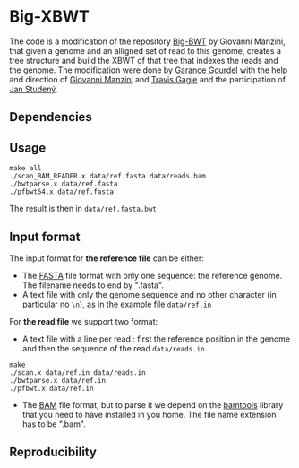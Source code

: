 # Big-XBWT

The code is a modification of the repository [Big-BWT](https://gitlab.com/manzai/Big-BWT)
by Giovanni Manzini, that given a genome and an alligned set of read to this genome, creates a tree structure and build the XBWT of that tree that indexes the reads and the genome.
 The modification were done by [Garance Gourdel](https://github.com/fnareoh) with the help and direction of [Giovanni Manzini](https://people.unipmn.it/manzini/) and [Travis Gagie](https://www.dal.ca/faculty/computerscience/faculty-staff/travis-gagie.html) and the participation of [Jan Studený](https://github.com/jendas1).

## Dependencies


## Usage

```
make all
./scan_BAM_READER.x data/ref.fasta data/reads.bam
./bwtparse.x data/ref.fasta
./pfbwt64.x data/ref.fasta
```

The result is then in `data/ref.fasta.bwt`

## Input format

The input format for **the reference file** can be either:
 - The [FASTA](https://zhanglab.ccmb.med.umich.edu/FASTA/) file format with
   only one sequence: the reference genome. The filename needs to end by
   ".fasta".
 - A text file with only the genome sequence and no other character (in
   particular no `\n`), as in the example file `data/ref.in`

For **the read file** we support two format:
 - A text file with a line per read : first the reference position in the
  genome and then the sequence of the read  `data/reads.in`.
  ```
  make
  ./scan.x data/ref.in data/reads.in
  ./bwtparse.x data/ref.in
  ./pfbwt.x data/ref.in
  ```
 - The [BAM](https://genome.sph.umich.edu/wiki/BAM) file format, but to parse
   it we depend on the [bamtools](https://github.com/pezmaster31/bamtools)
   library that you need to have installed in you home. The file name extension has to be ".bam".

## Reproducibility
